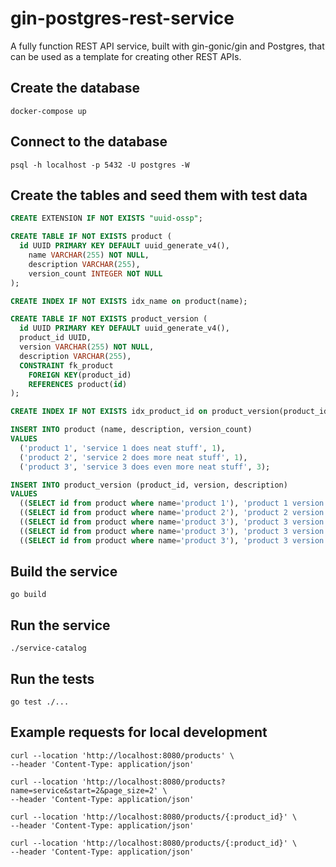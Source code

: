 # gin-postgres-rest-service

A fully function REST API service, built with gin-gonic/gin and Postgres, that
can be used as a template for creating other REST APIs.

## Create the database

`docker-compose up`

## Connect to the database

`psql -h localhost -p 5432 -U postgres -W`

## Create the tables and seed them with test data

<!--
TODO: Create migrations for these--maybe using
[golang-migrate](https://github.com/golang-migrate/migrate) or something
similar.
-->
```sql
CREATE EXTENSION IF NOT EXISTS "uuid-ossp";

CREATE TABLE IF NOT EXISTS product (
  id UUID PRIMARY KEY DEFAULT uuid_generate_v4(),
    name VARCHAR(255) NOT NULL,
    description VARCHAR(255),
    version_count INTEGER NOT NULL
);

CREATE INDEX IF NOT EXISTS idx_name on product(name);

CREATE TABLE IF NOT EXISTS product_version (
  id UUID PRIMARY KEY DEFAULT uuid_generate_v4(),
  product_id UUID,
  version VARCHAR(255) NOT NULL,
  description VARCHAR(255),
  CONSTRAINT fk_product
    FOREIGN KEY(product_id) 
    REFERENCES product(id)
);

CREATE INDEX IF NOT EXISTS idx_product_id on product_version(product_id);

INSERT INTO product (name, description, version_count)
VALUES
  ('product 1', 'service 1 does neat stuff', 1),
  ('product 2', 'service 2 does more neat stuff', 1),
  ('product 3', 'service 3 does even more neat stuff', 3);

INSERT INTO product_version (product_id, version, description)
VALUES
  ((SELECT id from product where name='product 1'), 'product 1 version 1', 'does neat stuff'),
  ((SELECT id from product where name='product 2'), 'product 2 version 1', 'does more neat stuff'),
  ((SELECT id from product where name='product 3'), 'product 3 version 1', 'does even more neat stuff'),
  ((SELECT id from product where name='product 3'), 'product 3 version 2', 'does even more neat stuff'),
  ((SELECT id from product where name='product 3'), 'product 3 version 3', 'does even more neat stuff');
```

## Build the service

```shell
go build
```

## Run the service

```shell
./service-catalog
```

## Run the tests

```shell
go test ./...
```

## Example requests for local development

```shell
curl --location 'http://localhost:8080/products' \
--header 'Content-Type: application/json'
```

```shell
curl --location 'http://localhost:8080/products?name=service&start=2&page_size=2' \
--header 'Content-Type: application/json'
```

```shell
curl --location 'http://localhost:8080/products/{:product_id}' \
--header 'Content-Type: application/json'
```

```shell
curl --location 'http://localhost:8080/products/{:product_id}' \
--header 'Content-Type: application/json'
```
